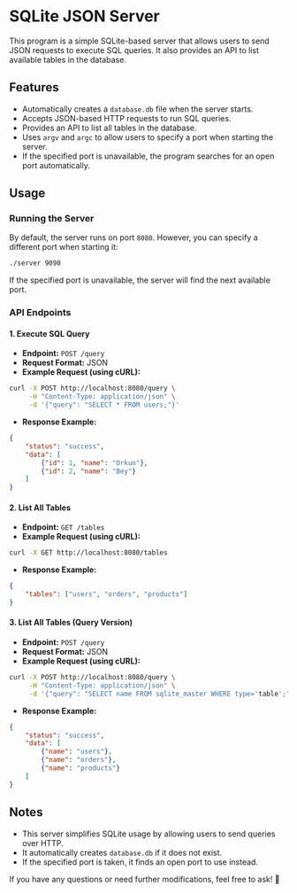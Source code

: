 # SQLite JSON Server

This program is a simple SQLite-based server that allows users to send JSON requests to execute SQL queries. It also provides an API to list available tables in the database.

## Features

- Automatically creates a `database.db` file when the server starts.
- Accepts JSON-based HTTP requests to run SQL queries.
- Provides an API to list all tables in the database.
- Uses `argv` and `argc` to allow users to specify a port when starting the server.
- If the specified port is unavailable, the program searches for an open port automatically.

## Usage

### Running the Server

By default, the server runs on port `8080`. However, you can specify a different port when starting it:

```bash
./server 9090
```

If the specified port is unavailable, the server will find the next available port.

### API Endpoints

#### 1. Execute SQL Query

- **Endpoint:** `POST /query`
- **Request Format:** JSON
- **Example Request (using cURL):**

```bash
curl -X POST http://localhost:8080/query \
     -H "Content-Type: application/json" \
     -d '{"query": "SELECT * FROM users;"}'
```

- **Response Example:**

```json
{
    "status": "success",
    "data": [
        {"id": 1, "name": "Orkun"},
        {"id": 2, "name": "Bey"}
    ]
}
```

#### 2. List All Tables

- **Endpoint:** `GET /tables`
- **Example Request (using cURL):**

```bash
curl -X GET http://localhost:8080/tables
```

- **Response Example:**

```json
{
    "tables": ["users", "orders", "products"]
}
```

#### 3. List All Tables (Query Version)

- **Endpoint:** `POST /query`
- **Request Format:** JSON
- **Example Request (using cURL):**

```bash
curl -X POST http://localhost:8080/query \
     -H "Content-Type: application/json" \
     -d '{"query": "SELECT name FROM sqlite_master WHERE type='table';"}'
```

- **Response Example:**

```json
{
    "status": "success",
    "data": [
        {"name": "users"},
        {"name": "orders"},
        {"name": "products"}
    ]
}
```

## Notes

- This server simplifies SQLite usage by allowing users to send queries over HTTP.
- It automatically creates `database.db` if it does not exist.
- If the specified port is taken, it finds an open port to use instead.

If you have any questions or need further modifications, feel free to ask! 🚀
